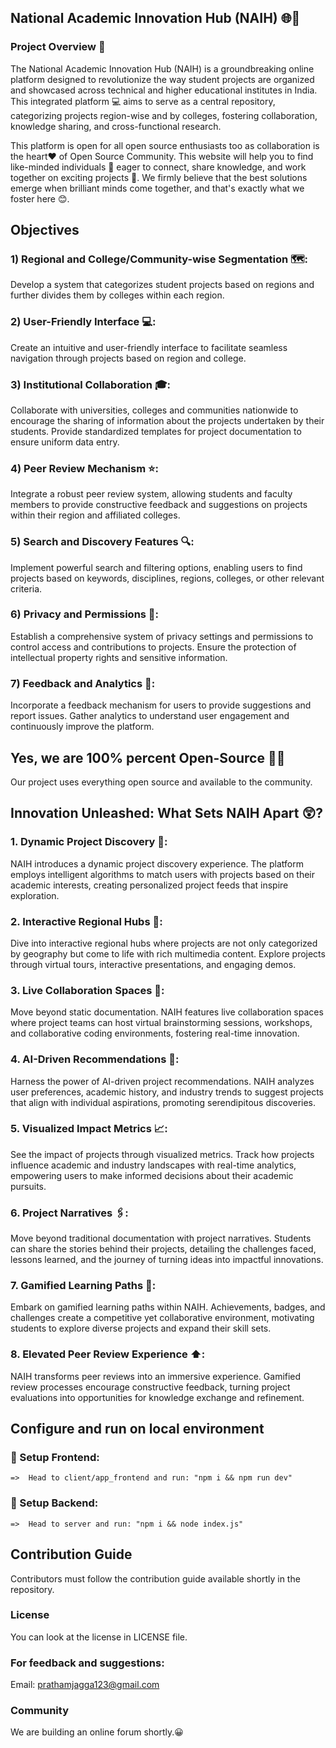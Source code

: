 ##       National Academic Innovation Hub (NAIH)  🌐🧠

### Project Overview 📄
The National Academic Innovation Hub (NAIH) is a groundbreaking online platform designed to revolutionize the way student projects are organized and showcased across technical and higher educational institutes in India. This integrated platform 💻 aims to serve as a central repository, categorizing projects region-wise and by colleges, fostering collaboration, knowledge sharing, and cross-functional research.

This platform is open for all open source enthusiasts too as collaboration is  the heart❤️ of Open Source Community. This website will help you to  find like-minded individuals 🧠 eager to connect, share knowledge, and work together on exciting projects 🚀. We firmly believe that the best solutions emerge when brilliant minds come together, and that's exactly what we foster here 😊.

## Objectives

### 1) Regional and College/Community-wise Segmentation 🗺️:
Develop a system that categorizes student projects based on regions and further divides them by colleges within each region.

### 2) User-Friendly Interface 💻:
Create an intuitive and user-friendly interface to facilitate seamless navigation through projects based on region and college.

### 3) Institutional Collaboration 🎓:
Collaborate with universities, colleges and communities nationwide to encourage the sharing of information about the projects undertaken by their students.
Provide standardized templates for project documentation to ensure uniform data entry.

### 4) Peer Review Mechanism ⭐:
Integrate a robust peer review system, allowing students and faculty members to provide constructive feedback and suggestions on projects within their region and affiliated colleges.

### 5) Search and Discovery Features 🔍:
Implement powerful search and filtering options, enabling users to find projects based on keywords, disciplines, regions, colleges, or other relevant criteria.

### 6) Privacy and Permissions 🔐:
Establish a comprehensive system of privacy settings and permissions to control access and contributions to projects.
Ensure the protection of intellectual property rights and sensitive information.

### 7) Feedback and Analytics 📃:
Incorporate a feedback mechanism for users to provide suggestions and report issues.
Gather analytics to understand user engagement and continuously improve the platform.

## Yes, we are 100% percent Open-Source 🌟💯
Our project uses everything open source and available to the community.


## Innovation Unleashed: What Sets NAIH Apart 😲?

### 1. Dynamic Project Discovery 🥏:
NAIH introduces a dynamic project discovery experience. The platform employs intelligent algorithms to match users with projects based on their academic interests, creating personalized project feeds that inspire exploration.

### 2. Interactive Regional Hubs 🎤:
Dive into interactive regional hubs where projects are not only categorized by geography but come to life with rich multimedia content. Explore projects through virtual tours, interactive presentations, and engaging demos.

### 3. Live Collaboration Spaces 🤝:
Move beyond static documentation. NAIH features live collaboration spaces where project teams can host virtual brainstorming sessions, workshops, and collaborative coding environments, fostering real-time innovation.

### 4. AI-Driven Recommendations 🤖:
Harness the power of AI-driven project recommendations. NAIH analyzes user preferences, academic history, and industry trends to suggest projects that align with individual aspirations, promoting serendipitous discoveries.

### 5. Visualized Impact Metrics 📈:
See the impact of projects through visualized metrics. Track how projects influence academic and industry landscapes with real-time analytics, empowering users to make informed decisions about their academic pursuits.

### 6. Project Narratives 🖇️:
Move beyond traditional documentation with project narratives. Students can share the stories behind their projects, detailing the challenges faced, lessons learned, and the journey of turning ideas into impactful innovations.

### 7. Gamified Learning Paths 📖:
Embark on gamified learning paths within NAIH. Achievements, badges, and challenges create a competitive yet collaborative environment, motivating students to explore diverse projects and expand their skill sets.

### 8. Elevated Peer Review Experience ⬆️:
NAIH transforms peer reviews into an immersive experience. Gamified review processes encourage constructive feedback, turning project evaluations into opportunities for knowledge exchange and refinement.


## Configure and run on local environment

### 🚀 Setup Frontend:
    =>  Head to client/app_frontend and run: "npm i && npm run dev" 
### 🚀 Setup Backend:
    =>  Head to server and run: "npm i && node index.js"

## Contribution Guide
Contributors must follow the contribution guide available shortly in the repository.

### License
You can look at the license in LICENSE file.

### For feedback and suggestions:
Email: prathamjagga123@gmail.com

### Community
We are building an online forum shortly.😀
